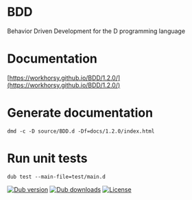 # BDD
Behavior Driven Development for the D programming language

# Documentation

[https://workhorsy.github.io/BDD/1.2.0/](https://workhorsy.github.io/BDD/1.2.0/)

# Generate documentation

```
dmd -c -D source/BDD.d -Df=docs/1.2.0/index.html
```

# Run unit tests

```
dub test --main-file=test/main.d
```

[![Dub version](https://img.shields.io/dub/v/bdd.svg)](https://code.dlang.org/packages/bdd)
[![Dub downloads](https://img.shields.io/dub/dt/bdd.svg)](https://code.dlang.org/packages/bdd)
[![License](https://img.shields.io/badge/license-BSL_1.0-blue.svg)](https://raw.githubusercontent.com/workhorsy/BDD/master/LICENSE)

